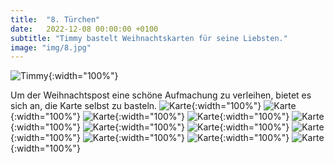 ```yaml
---
title:  "8. Türchen"
date:   2022-12-08 00:00:00 +0100
subtitle: "Timmy bastelt Weihnachtskarten für seine Liebsten."
image: "img/8.jpg"
---
```


![Timmy](../img/8.jpg){:width="100%"}

Um der Weihnachtspost eine schöne Aufmachung zu verleihen, bietet es sich an, die Karte selbst zu basteln.
![Karte](../img/karte01.jpg){:width="100%"}
![Karte](../img/karte02.jpg){:width="100%"}
![Karte](../img/karte03.jpg){:width="100%"}
![Karte](../img/karte04.jpg){:width="100%"}
![Karte](../img/karte05.jpg){:width="100%"}
![Karte](../img/karte06.jpg){:width="100%"}
![Karte](../img/karte07.jpg){:width="100%"}
![Karte](../img/karte08.jpg){:width="100%"}
![Karte](../img/karte09.jpg){:width="100%"}
![Karte](../img/karte10.jpg){:width="100%"}
![Karte](../img/karte11.jpg){:width="100%"}